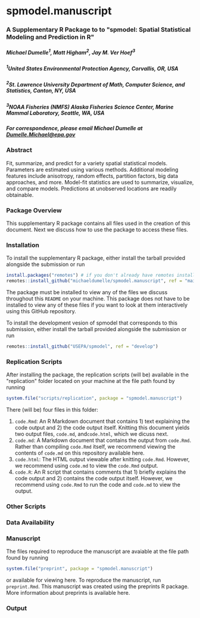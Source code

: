 # spmodel.manuscript

### A Supplementary R Package to to "spmodel: Spatial Statistical Modeling and Prediction in R"

##### Michael Dumelle<sup>1</sup>, Matt Higham<sup>2</sup>, Jay M. Ver Hoef<sup>3</sup>

##### <sup>1</sup>United States Environmental Protection Agency, Corvallis, OR, USA
##### <sup>2</sup>St. Lawrence University Department of Math, Computer Science, and Statistics, Canton, NY, USA
##### <sup>3</sup>NOAA Fisheries (NMFS) Alaska Fisheries Science Center, Marine Mammal Laboratory, Seattle, WA, USA

##### For correspondence, please email Michael Dumelle at Dumelle.Michael@epa.gov

### Abstract

Fit, summarize, and predict for a variety spatial statistical models. Parameters are estimated using various methods. Additional modeling features include anisotropy, random effects, partition factors, big data approaches, and more.   Model-fit statistics are used to summarize, visualize, and compare models. Predictions at unobserved locations are readily obtainable.

### Package Overview

This supplementary R package contains all files used in the creation of this document. Next we discuss how to use the package to access these files.

### Installation

To install the supplementary R package, either install the tarball provided alongside the submission or run
```r
install.packages("remotes") # if you don't already have remotes installed
remotes::install_github("michaeldumelle/spmodel.manuscript", ref = "main", dependencies = TRUE)
```

The package must be installed to view any of the files we discuss throughout this `README` on your machine. This package does not have to be installed to view any of these files if you want to look at them interactively using this GitHub repository.

To install the development vesion of spmodel that corresponds to this submission, either install the tarball provided alongside the submission or run
```r
remotes::install_github("USEPA/spmodel", ref = "develop")
```

### Replication Scripts

After installing the package, the replication scripts (will be) available in the "replication" folder located on your machine at the file path found by running
```r
system.file("scripts/replication", package = "spmodel.manuscript")
```

There (will be) four files in this folder:

1. `code.Rmd`: An R Markdown document that contains 1) text explaining the code output and 2) the code output itself. Knitting this document yields two output files, `code.md`, and`code.html`, which we dicuss next.
2. `code.md`: A Markdown document that contains the output from `code.Rmd`. Rather than compiling `code.Rmd` itself, we recommend viewing the contents of `code.md` on this repository available here.
3. `code.html`: The HTML output viewable after knitting `code.Rmd`. However, we recommend using `code.md` to view the `code.Rmd` output.
4. `code.R`: An R script that contains comments that 1) briefly explains the code output and 2) contains the code output itself. However, we recommend using `code.Rmd` to run the code and `code.md` to view the output.

### Other Scripts

### Data Availability

### Manuscript

The files required to reproduce the manuscript are avaiable at the file path found by running
```r
system.file("preprint", package = "spmodel.manuscript")
```
or available for viewing here. To reproduce the manuscript, run `preprint.Rmd`. This manuscript was created using the preprints R package. More information about preprints is available here.

### Output 

